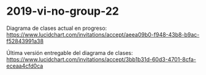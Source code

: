 # 2019-vi-no-group-22

Diagrama de clases actual en progreso:
https://www.lucidchart.com/invitations/accept/aeea09b0-f948-43b8-b9ac-f52843991a38

Última versión entregable del diagrama de clases: 
https://www.lucidchart.com/invitations/accept/3bb1b31d-60d3-4701-8cfa-eceaa4cfd0ca

